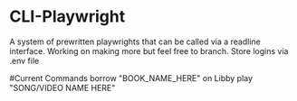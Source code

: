 # CLI-Playwright
A system of prewritten playwrights that can be called via a readline interface. Working on making more but feel free to branch. Store logins via .env file

#Current Commands
borrow "BOOK_NAME_HERE" on Libby
play "SONG/VIDEO NAME HERE"
